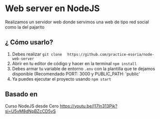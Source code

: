 # Web server en NodeJS

Realizamos un servidor web donde servimos una web de tipo red social como la del pajarito

## ¿ Cómo usarlo?

1. Debes realizar `git clone`
   `  https://github.com/practice-esoria/node-web-server`
2. Abrir en tu editor de código y hacer en la terminal `npm install`
3. Debes armar tu variable de entorno `.env` con la plantilla que te dejamos disponible (Recomendado PORT: 3000 y PUBLIC_PATH: 'public'
4. Ya puedes ejecutar el proyecto usando `npm start`

## Basado en

Curso NodeJS desde Cero https://youtu.be/I17ln313Pjk?si=U5vM8dNpBZcCD5vS
